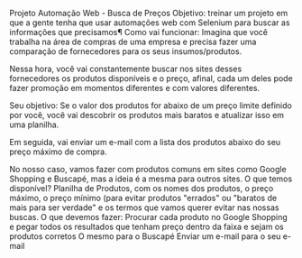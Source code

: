 Projeto Automação Web - Busca de Preços
Objetivo: treinar um projeto em que a gente tenha que usar automações web com Selenium para buscar as informações que precisamos¶
Como vai funcionar:
Imagina que você trabalha na área de compras de uma empresa e precisa fazer uma comparação de fornecedores para os seus insumos/produtos.

Nessa hora, você vai constantemente buscar nos sites desses fornecedores os produtos disponíveis e o preço, afinal, cada um deles pode fazer promoção em momentos diferentes e com valores diferentes.

Seu objetivo: Se o valor dos produtos for abaixo de um preço limite definido por você, você vai descobrir os produtos mais baratos e atualizar isso em uma planilha.

Em seguida, vai enviar um e-mail com a lista dos produtos abaixo do seu preço máximo de compra.

No nosso caso, vamos fazer com produtos comuns em sites como Google Shopping e Buscapé, mas a ideia é a mesma para outros sites.
O que temos disponível?
Planilha de Produtos, com os nomes dos produtos, o preço máximo, o preço mínimo (para evitar produtos "errados" ou "baratos de mais para ser verdade" e os termos que vamos querer evitar nas nossas buscas.
O que devemos fazer:
Procurar cada produto no Google Shopping e pegar todos os resultados que tenham preço dentro da faixa e sejam os produtos corretos
O mesmo para o Buscapé
Enviar um e-mail para o seu e-mail

